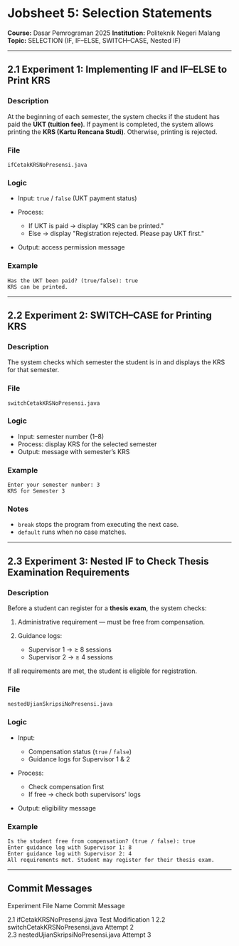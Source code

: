 # Jobsheet 5: Selection Statements

**Course:** Dasar Pemrograman 2025
**Institution:** Politeknik Negeri Malang
**Topic:** SELECTION (IF, IF–ELSE, SWITCH–CASE, Nested IF)

---

##  2.1 Experiment 1: Implementing IF and IF–ELSE to Print KRS

### Description

At the beginning of each semester, the system checks if the student has paid the **UKT (tuition fee)**.
If payment is completed, the system allows printing the **KRS (Kartu Rencana Studi)**.
Otherwise, printing is rejected.

### File

`ifCetakKRSNoPresensi.java`

### Logic

* Input: `true` / `false` (UKT payment status)
* Process:

  * If UKT is paid → display "KRS can be printed."
  * Else → display "Registration rejected. Please pay UKT first."
* Output: access permission message

### Example

```
Has the UKT been paid? (true/false): true
KRS can be printed.
```

---

##  2.2 Experiment 2: SWITCH–CASE for Printing KRS

### Description

The system checks which semester the student is in and displays the KRS for that semester.

### File

`switchCetakKRSNoPresensi.java`

### Logic

* Input: semester number (1–8)
* Process: display KRS for the selected semester
* Output: message with semester’s KRS

### Example

```
Enter your semester number: 3
KRS for Semester 3
```

### Notes

* `break` stops the program from executing the next case.
* `default` runs when no case matches.

---

##  2.3 Experiment 3: Nested IF to Check Thesis Examination Requirements

### Description

Before a student can register for a **thesis exam**, the system checks:

1. Administrative requirement — must be free from compensation.
2. Guidance logs:

   * Supervisor 1 → ≥ 8 sessions
   * Supervisor 2 → ≥ 4 sessions

If all requirements are met, the student is eligible for registration.

### File

`nestedUjianSkripsiNoPresensi.java`

### Logic

* Input:

  * Compensation status (`true` / `false`)
  * Guidance logs for Supervisor 1 & 2
* Process:

  * Check compensation first
  * If free → check both supervisors' logs
* Output: eligibility message

### Example

```
Is the student free from compensation? (true / false): true
Enter guidance log with Supervisor 1: 8
Enter guidance log with Supervisor 2: 4
All requirements met. Student may register for their thesis exam.
```

---

## Commit Messages

 Experiment  File Name                          Commit Message      

 2.1         ifCetakKRSNoPresensi.java          Test Modification 1 
 2.2         switchCetakKRSNoPresensi.java      Attempt 2           
 2.3         nestedUjianSkripsiNoPresensi.java  Attempt 3           




